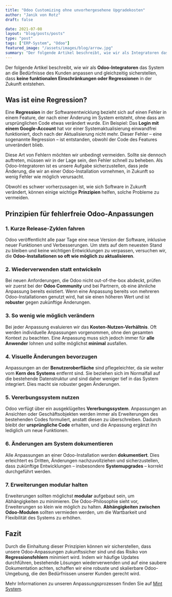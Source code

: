 ```yaml
---
title: "Odoo Customizing ohne unvorhergesehene Upgradekosten"
author: "Janik von Rotz"
draft: false

date: 2021-07-08
layout: "blog/posts/posts"
type: "post"
tags: ["ERP-System", "Odoo"]
featured_image: "/assets/images/blog/arrow.jpg"
summary: "Der folgende Artikel beschreibt, wie wir als Integratoren das Odoo-System den Bedürfnissen des Kunden anpassen und gleichzeitig sicherstellen, dass in Zukunft keine funktionalen Einschränkungen oder R..."
---
```


Der folgende Artikel beschreibt, wie wir als **Odoo-Integratoren** das System an die Bedürfnisse des Kunden anpassen und gleichzeitig sicherstellen, dass **keine funktionalen Einschränkungen oder Regressionen** in der Zukunft entstehen.

## Was ist eine Regression?

Eine **Regression** in der Softwareentwicklung bezieht sich auf einen Fehler in einem Feature, der nach einer Änderung im System entsteht, ohne dass am ursprünglichen Code etwas verändert wurde. Ein Beispiel: Das **Login mit einem Google-Account** hat vor einer Systemaktualisierung einwandfrei funktioniert, doch nach der Aktualisierung nicht mehr. Dieser Fehler – eine sogenannte Regression – ist entstanden, obwohl der Code des Features unverändert blieb.

Diese Art von Fehlern möchten wir unbedingt vermeiden. Sollte sie dennoch auftreten, müssen wir in der Lage sein, den Fehler schnell zu beheben. Als Odoo-Integratoren ist es unsere Aufgabe sicherzustellen, dass jede Änderung, die wir an einer Odoo-Installation vornehmen, in Zukunft so wenig Fehler wie möglich verursacht.

Obwohl es schwer vorherzusagen ist, wie sich Software in Zukunft verändert, können einige wichtige **Prinzipien** helfen, solche Probleme zu vermeiden.

## Prinzipien für fehlerfreie Odoo-Anpassungen

### 1. Kurze Release-Zyklen fahren

Odoo veröffentlicht alle paar Tage eine neue Version der Software, inklusive neuer Funktionen und Verbesserungen. Um stets auf dem neuesten Stand zu bleiben und keine wichtigen Entwicklungen zu verpassen, versuchen wir, die **Odoo-Installationen so oft wie möglich zu aktualisieren**.

### 2. Wiederverwenden statt entwickeln

Bei neuen Anforderungen, die Odoo nicht out-of-the-box abdeckt, prüfen wir zuerst bei der **Odoo Community** und bei Partnern, ob eine ähnliche Anpassung bereits existiert. Wenn eine Anpassung bereits von mehreren Odoo-Installationen genutzt wird, hat sie einen höheren Wert und ist **robuster** gegen zukünftige Änderungen.

### 3. So wenig wie möglich verändern

Bei jeder Anpassung evaluieren wir das **Kosten-Nutzen-Verhältnis**. Oft werden individuelle Anpassungen vorgenommen, ohne den gesamten Kontext zu beachten. Eine Anpassung muss sich jedoch immer für **alle Anwender** lohnen und sollte möglichst **minimal** ausfallen.

### 4. Visuelle Änderungen bevorzugen

Anpassungen an der **Benutzeroberfläche** sind pflegeleichter, da sie weiter vom **Kern des Systems** entfernt sind. Sie beziehen sich im Normalfall auf die bestehende Datenstruktur und sind daher weniger tief in das System integriert. Dies macht sie robuster gegen Änderungen.

### 5. Vererbungssystem nutzen

Odoo verfügt über ein ausgeklügeltes **Vererbungssystem**. Anpassungen an Ansichten oder Geschäftsobjekten werden immer als Erweiterungen des bestehenden Codes formuliert, anstatt diesen zu überschreiben. Dadurch bleibt der **ursprüngliche Code** erhalten, und die Anpassung ergänzt ihn lediglich um neue Funktionen.

### 6. Änderungen am System dokumentieren

Alle Anpassungen an einer Odoo-Installation werden **dokumentiert**. Dies erleichtert es Dritten, Änderungen nachzuvollziehen und sicherzustellen, dass zukünftige Entwicklungen – insbesondere **Systemupgrades** – korrekt durchgeführt werden.

### 7. Erweiterungen modular halten

Erweiterungen sollten möglichst **modular** aufgebaut sein, um Abhängigkeiten zu minimieren. Die Odoo-Philosophie sieht vor, Erweiterungen so klein wie möglich zu halten. **Abhängigkeiten zwischen Odoo-Modulen** sollten vermieden werden, um die Wartbarkeit und Flexibilität des Systems zu erhöhen.

## Fazit

Durch die Einhaltung dieser Prinzipien können wir sicherstellen, dass unsere Odoo-Anpassungen zukunftssicher sind und das Risiko von **Regressionsfehlern** minimiert wird. Indem wir häufige Updates durchführen, bestehende Lösungen wiederverwenden und auf eine saubere Dokumentation achten, schaffen wir eine robuste und skalierbare Odoo-Umgebung, die den Bedürfnissen unserer Kunden gerecht wird.

Mehr Informationen zu unseren Anpassungsprozessen finden Sie auf [Mint System](#).
